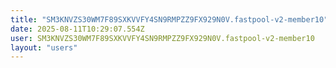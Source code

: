 ```yaml
---
title: "SM3KNVZS30WM7F89SXKVVFY4SN9RMPZZ9FX929N0V.fastpool-v2-member10"
date: 2025-08-11T10:29:07.554Z
user: SM3KNVZS30WM7F89SXKVVFY4SN9RMPZZ9FX929N0V.fastpool-v2-member10
layout: "users"
---
```

    